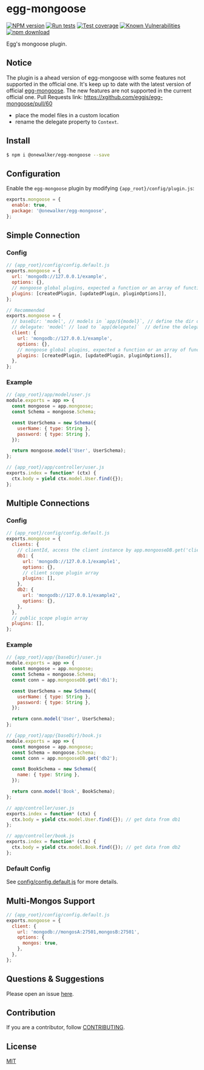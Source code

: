 # egg-mongoose

[![NPM version][npm-image]][npm-url]
[![Run tests](https://github.com/eggjs/egg-mongoose/actions/workflows/autoUnitTest.yml/badge.svg)](https://github.com/eggjs/egg-mongoose/actions/workflows/autoUnitTest.yml)
[![Test coverage][codecov-image]][codecov-url]
[![Known Vulnerabilities][snyk-image]][snyk-url]
[![npm download][download-image]][download-url]

[npm-image]: https://img.shields.io/npm/v/egg-mongoose.svg?style=flat-square
[npm-url]: https://www.npmjs.com/package/@onewalker/egg-mongoose
[codecov-image]: https://img.shields.io/codecov/c/github/eggjs/egg-mongoose.svg?style=flat-square
[codecov-url]: https://codecov.io/github/eggjs/egg-mongoose?branch=master
[snyk-image]: https://snyk.io/test/npm/egg-mongoose/badge.svg?style=flat-square
[snyk-url]: https://snyk.io/test/npm/egg-mongoose
[download-image]: https://img.shields.io/npm/dm/@onewalker/egg-mongoose.svg?style=flat-square
[download-url]: https://www.npmjs.com/package/@onewalker/egg-mongoose


Egg's mongoose plugin.

## Notice
The plugin is a ahead version of egg-mongoose with some features not supported in the official one.
It's keep up to date with the latest version of official [egg-mongoose](https://github.com/eggjs/egg-mongoose).
The new features are not supported in the current official one. Pull Requests link: https://xgithub.com/eggjs/egg-mongoose/pull/60 
- place the model files in a custom location
- rename the delegate property to `Context`. 


## Install

```bash
$ npm i @onewalker/egg-mongoose --save
```

## Configuration

Enable the `egg-mongoose` plugin by modifying `{app_root}/config/plugin.js`:

```js
exports.mongoose = {
  enable: true,
  package: '@onewalker/egg-mongoose',
};
```

## Simple Connection

### Config

```js
// {app_root}/config/config.default.js
exports.mongoose = {
  url: 'mongodb://127.0.0.1/example',
  options: {},
  // mongoose global plugins, expected a function or an array of function and options
  plugins: [createdPlugin, [updatedPlugin, pluginOptions]],
};

// Recommended
exports.mongoose = {
  // baseDir: 'model', // models in `app/${model}`, // define the dir of model
  // delegate: 'model' // load to `app[delegate]`  // define the delegate
  client: {
    url: 'mongodb://127.0.0.1/example',
    options: {},
    // mongoose global plugins, expected a function or an array of function and options
    plugins: [createdPlugin, [updatedPlugin, pluginOptions]],
  },
};
```

### Example

```js
// {app_root}/app/model/user.js
module.exports = app => {
  const mongoose = app.mongoose;
  const Schema = mongoose.Schema;

  const UserSchema = new Schema({
    userName: { type: String },
    password: { type: String },
  });

  return mongoose.model('User', UserSchema);
};

// {app_root}/app/controller/user.js
exports.index = function* (ctx) {
  ctx.body = yield ctx.model.User.find({});
};
```

## Multiple Connections

### Config

```js
// {app_root}/config/config.default.js
exports.mongoose = {
  clients: {
    // clientId, access the client instance by app.mongooseDB.get('clientId')
    db1: {
      url: 'mongodb://127.0.0.1/example1',
      options: {},
      // client scope plugin array
      plugins: [],
    },
    db2: {
      url: 'mongodb://127.0.0.1/example2',
      options: {},
    },
  },
  // public scope plugin array
  plugins: [],
};
```

### Example

```js
// {app_root}/app/{baseDir}/user.js
module.exports = app => {
  const mongoose = app.mongoose;
  const Schema = mongoose.Schema;
  const conn = app.mongooseDB.get('db1');

  const UserSchema = new Schema({
    userName: { type: String },
    password: { type: String },
  });

  return conn.model('User', UserSchema);
};

// {app_root}/app/{baseDir}/book.js
module.exports = app => {
  const mongoose = app.mongoose;
  const Schema = mongoose.Schema;
  const conn = app.mongooseDB.get('db2');

  const BookSchema = new Schema({
    name: { type: String },
  });

  return conn.model('Book', BookSchema);
};

// app/controller/user.js
exports.index = function* (ctx) {
  ctx.body = yield ctx.model.User.find({}); // get data from db1
};

// app/controller/book.js
exports.index = function* (ctx) {
  ctx.body = yield ctx.model.Book.find({}); // get data from db2
};
```

### Default Config

See [config/config.default.js](config/config.default.js) for more details.

## Multi-Mongos Support

```js
// {app_root}/config/config.default.js
exports.mongoose = {
  client: {
    url: 'mongodb://mongosA:27501,mongosB:27501',
    options: {
      mongos: true,
    },
  },
};
```

## Questions & Suggestions

Please open an issue [here](https://github.com/oneWalker/egg-mongoose/issues).

## Contribution

If you are a contributor, follow [CONTRIBUTING](https://eggjs.org/zh-cn/contributing.html).

## License

[MIT](LICENSE)

